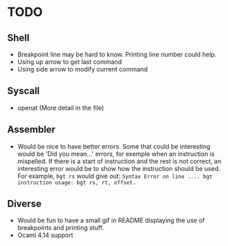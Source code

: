 # TODO

## Shell

* Breakpoint line may be hard to know. Printing line number could help.
* Using up arrow to get last command
* Using side arrow to modify current command

## Syscall

* openat (More detail in the file)

## Assembler

* Would be nice to have better errors.
  Some that could be interesting would be 'Did you mean...' errors, for exemple
  when an instruction is mispelled.
  If there is a start of instruction and the rest is not correct, an interesting
  error would be to show how the instruction should be used.
  For example, ``bgt rs`` would give out:
  ``Syntax Error on line .... bgt instruction usage: bgt rs, rt, offset.``

## Diverse

* Would be fun to have a small gif in README displaying the use of breakpoints
  and printing stuff.
* Ocaml 4.14 support
